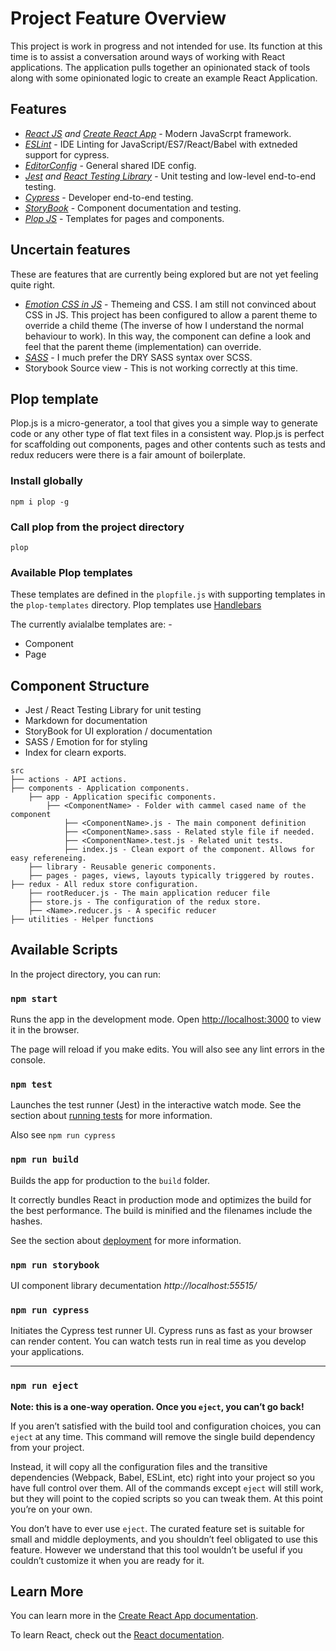 # Project Feature Overview

This project is work in progress and not intended for use. Its function at this time is to assist a conversation around ways of working with React applications. The application pulls together an opinionated stack of tools along with some opinionated logic to create an example React Application.

## Features

- *[React JS](https://reactjs.org/) and [Create React App](https://github.com/facebook/create-react-app)* - Modern JavaScrpt framework.
- *[ESLint](https://eslint.org/)* - IDE Linting for JavaScript/ES7/React/Babel with extneded support for cypress.
- *[EditorConfig](https://editorconfig.org/)* - General shared IDE config.
- *[Jest](https://jestjs.io/) and [React Testing Library](https://testing-library.com/)* - Unit testing and low-level end-to-end testing.
- *[Cypress](https://www.cypress.io/)* - Developer end-to-end testing.
- *[StoryBook](https://storybook.js.org/)* - Component documentation and testing.
- *[Plop JS](https://plopjs.com/)* - Templates for pages and components.

## Uncertain features

These are features that are currently being explored but are not yet feeling quite right.

- *[Emotion CSS in JS](https://emotion.sh/docs/introduction)* - Themeing and CSS. I am still not convinced about CSS in JS. This project has been configured to allow a parent theme to override a child theme (The inverse of how I understand the normal behaviour to work). In this way, the component can define a look and feel that the parent theme (implementation) can override.
- *[SASS](https://sass-lang.com/)* - I much prefer the DRY SASS syntax over SCSS.
- Storybook Source view - This is not working correctly at this time.

## Plop template

Plop.js is a micro-generator, a tool that gives you a simple way to generate code or any other type of flat text files in a consistent way. Plop.js is perfect for scaffolding out components, pages and other contents such as tests and redux reducers were there is a fair amount of boilerplate.

### Install globally

`npm i plop -g`

### Call plop from the project directory

`plop`

### Available Plop templates

These templates are defined in the `plopfile.js` with supporting templates in the `plop-templates` directory. Plop templates use [Handlebars](https://handlebarsjs.com/)

The currently avialalbe templates are: -

- Component
- Page

## Component Structure

- Jest / React Testing Library for unit testing
- Markdown for documentation
- StoryBook for UI exploration / documentation
- SASS / Emotion for for styling
- Index for clearn exports.

```
src
├── actions - API actions.
├── components - Application components.
    ├── app - Application specific components.
        ├── <ComponentName> - Folder with cammel cased name of the component
            ├── <ComponentName>.js - The main component definition
            ├── <ComponentName>.sass - Related style file if needed.
            ├── <ComponentName>.test.js - Related unit tests.
            ├── index.js - Clean export of the component. Allows for easy refereneing.
    ├── library - Reusable generic components.
    ├── pages - pages, views, layouts typically triggered by routes.
├── redux - All redux store configuration.
    ├── rootReducer.js - The main application reducer file
    ├── store.js - The configuration of the redux store.
    ├── <Name>.reducer.js - A specific reducer
├── utilities - Helper functions
```

## Available Scripts

In the project directory, you can run:

### `npm start`

Runs the app in the development mode. Open [http://localhost:3000](http://localhost:3000) to view it in the browser.

The page will reload if you make edits. You will also see any lint errors in the console.

### `npm test`

Launches the test runner (Jest) in the interactive watch mode. See the section about [running tests](https://facebook.github.io/create-react-app/docs/running-tests) for more information.

Also see `npm run cypress`

### `npm run build`

Builds the app for production to the `build` folder.

It correctly bundles React in production mode and optimizes the build for the best performance. The build is minified and the filenames include the hashes.

See the section about [deployment](https://facebook.github.io/create-react-app/docs/deployment) for more information.

### `npm run storybook`

UI component library decumentation *http://localhost:55515/*

### `npm run cypress`

Initiates the Cypress test runner UI. Cypress runs as fast as your browser can render content. You can watch tests run in real time as you develop your applications.

----

### `npm run eject`

**Note: this is a one-way operation. Once you `eject`, you can’t go back!**

If you aren’t satisfied with the build tool and configuration choices, you can `eject` at any time. This command will remove the single build dependency from your project.

Instead, it will copy all the configuration files and the transitive dependencies (Webpack, Babel, ESLint, etc) right into your project so you have full control over them. All of the commands except `eject` will still work, but they will point to the copied scripts so you can tweak them. At this point you’re on your own.

You don’t have to ever use `eject`. The curated feature set is suitable for small and middle deployments, and you shouldn’t feel obligated to use this feature. However we understand that this tool wouldn’t be useful if you couldn’t customize it when you are ready for it.

## Learn More

You can learn more in the [Create React App documentation](https://facebook.github.io/create-react-app/docs/getting-started).

To learn React, check out the [React documentation](https://reactjs.org/).